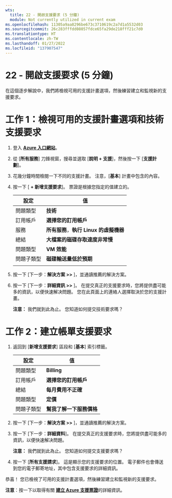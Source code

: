 ```yaml
---
wts:
  title: 22 - 開啟支援要求 (5 分鐘)
  module: Not currently utilized in current exam
ms.openlocfilehash: 11305a9aa8296be673c3710619c2a7d1a5532d03
ms.sourcegitcommit: 26c283fffdd08057fdce65fa29de218fff21c7d0
ms.translationtype: HT
ms.contentlocale: zh-TW
ms.lasthandoff: 01/27/2022
ms.locfileid: "137907547"
---
```

# <a name="22---open-a-support-request-5-min"></a>22 - 開啟支援要求 (5 分鐘)

在這個逐步解說中，我們將檢視可用的支援計畫選項，然後練習建立和監視新的支援要求。

# <a name="task-1-view-available-support-plan-options-and-a-technical-support-request"></a>工作 1：檢視可用的支援計畫選項和技術支援要求

1. 登入 [**Azure 入口網站**](https://portal.azure.com)。

2. 從 [**所有服務**] 刀鋒視窗，搜尋並選取 [**說明 + 支援**]，然後按一下 [**支援計劃**]。

3. 花幾分鐘時間檢閱一下不同的支援計畫。 注意，[**基本**] 計畫中包含的內容。 

4. 按一下 [ **+ 新增支援要求**]。 票證是根據您指定的值建立的。 

    | 設定 | 值|
    |----|--------|
    | 問題類型| **技術** |
    | 訂用帳戶 | **選擇您的訂用帳戶** |
    | 服務 | **所有服務**，**執行 Linux 的虛擬機器** |
    | 總結 | **大檔案的磁碟存取速度非常慢** |
    | 問題類型 | **VM 效能** |
    | 問題子類型 | **磁碟輸送量低於預期** |    
    | | |

5. 按一下 [下一步：**解決方案 >>** ]，並通讀推薦的解決方案。

6. 按一下 [下一步：**詳細資訊 >>** ]。 在提交真正的支援要求時，您將提供盡可能多的資訊，以便快速解决問題。 您在此頁面上的連絡人選擇取決於您的支援計畫。 

    **注意：** 我們就到此為止。 您知道如何提交技術要求嗎？

# <a name="task-2-create-a-billing-support-request"></a>工作 2：建立帳單支援要求

1. 返回到 [**新增支援要求**] 區段和 [**基本**] 索引標籤。 

    | 設定 | 值|
    |----|--------|
    | 問題類型| **Billing** |
    | 訂用帳戶 | **選擇您的訂用帳戶** |
    | 總結 | **每月費用不正確** |
    | 問題類型 | **定價** |
    | 問題子類型 | **幫我了解一下服務價格** |    

2. 按一下 [下一步：**解決方案 >>** ]，並通讀推薦的解決方案。

3. 按一下 [下一步：**詳細資料**]。  在提交真正的支援要求時，您將提供盡可能多的資訊，以便快速解决問題。 

    **注意：** 我們就到此為止。 您知道如何提交支援要求嗎？

4. 按一下 [**所有支援請求**]。 這是顯示您的支援要求的位置。 電子郵件也會傳送到您的電子郵寄地址，其中包含支援要求的詳細資訊。

恭喜！ 您已檢視了可用的支援計畫選項，然後練習建立和監視新的支援要求。

**注意**：按一下以取得有關 [**建立 Azure 支援票證**](https://azure.microsoft.com/en-us/support/create-ticket)的詳細資訊。
